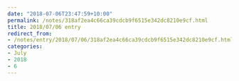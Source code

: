 ```yaml
---
date: "2018-07-06T23:47:59+10:00"
permalink: /notes/318af2ea4c66ca39cdcb9f6515e342dc8210e9cf.html
title: 2018/07/06 entry
redirect_from:
- /notes/entry/2018/07/06/318af2ea4c66ca39cdcb9f6515e342dc8210e9cf.html
categories:
- July
- 2018
- 6
---
```


